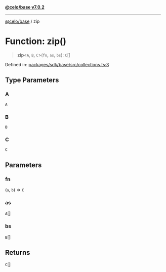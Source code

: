 [**@celo/base v7.0.2**](../README.md)

***

[@celo/base](../README.md) / zip

# Function: zip()

> **zip**\<`A`, `B`, `C`\>(`fn`, `as`, `bs`): `C`[]

Defined in: [packages/sdk/base/src/collections.ts:3](https://github.com/celo-org/developer-tooling/blob/master/packages/sdk/base/src/collections.ts#L3)

## Type Parameters

### A

`A`

### B

`B`

### C

`C`

## Parameters

### fn

(`a`, `b`) => `C`

### as

`A`[]

### bs

`B`[]

## Returns

`C`[]
